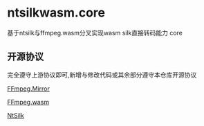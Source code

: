 # ntsilkwasm.core
基于ntsilk与ffmpeg.wasm分叉实现wasm silk直接转码能力 core

## 开源协议
完全遵守上游协议即可,新增与修改代码或其余部分遵守本仓库开源协议

[FFmpeg.Mirror](https://github.com/FFmpeg/FFmpeg)

[FFmpeg.wasm](https://github.com/FFmpeg-wasm/FFmpeg.wasm)

[NtSilk](https://github.com/ntsilk/ntsilk)